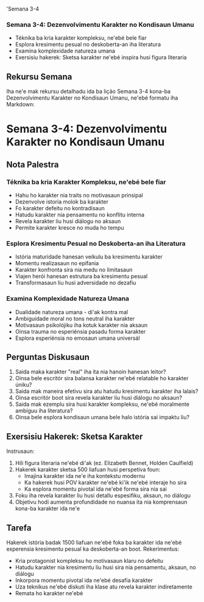 'Semana 3-4

### Semana 3-4: Dezenvolvimentu Karakter no Kondisaun Umanu
- Téknika ba kria karakter kompleksu, ne'ebé bele fiar
- Esplora kresimentu pesual no deskoberta-an iha literatura
- Examina komplexidade natureza umana
- Exersisiu hakerek: Sketsa karakter ne'ebé inspira husi figura literaria

## Rekursu Semana

Iha ne'e mak rekursu detalhadu ida ba lição Semana 3-4 kona-ba Dezenvolvimentu Karakter no Kondisaun Umanu, ne'ebé formatu iha Markdown:

# Semana 3-4: Dezenvolvimentu Karakter no Kondisaun Umanu

## Nota Palestra

### Téknika ba kria Karakter Kompleksu, ne'ebé bele fiar

- Hahu ho karakter nia traits no motivasaun prinsipal
- Dezenvolve istoria molok ba karakter 
- Fo karakter defeitu no kontradisaun
- Hatudu karakter nia pensamentu no konflitu interna
- Revela karakter liu husi diálogu no aksaun
- Permite karakter kresce no muda ho tempu

### Esplora Kresimentu Pesual no Deskoberta-an iha Literatura

- Istória maturidade hanesan veíkulu ba kresimentu karakter
- Momentu realizasaun no epifania 
- Karakter konfronta sira nia medu no limitasaun
- Viajen herói hanesan estrutura ba kresimentu pesual
- Transformasaun liu husi adversidade no dezafiu

### Examina Komplexidade Natureza Umana

- Dualidade natureza umana - di'ak kontra mal
- Ambiguidade moral no tons neutral iha karakter
- Motivasaun psikolójiku iha kotuk karakter nia aksaun
- Oinsa trauma no esperiénsia pasadu forma karakter
- Esplora esperiénsia no emosaun umana universál

## Perguntas Diskusaun

1. Saida maka karakter "real" iha ita nia hanoin hanesan leitor?
2. Oinsa bele escritór sira balansa karakter ne'ebé relatable ho karakter úniku?
3. Saida mak maneira efetivu sira atu hatudu kresimentu karakter iha lalais?
4. Oinsa escritór boot sira revela karakter liu husi diálogu no aksaun?
5. Saida mak ezemplu sira husi karakter kompleksu, ne'ebé moralmente ambíguu iha literatura?
6. Oinsa bele esplora kondisaun umana bele halo istória sai impaktu liu?

## Exersisiu Hakerek: Sketsa Karakter

Instrusaun:
1. Hili figura literaria ne'ebé di'ak (ez. Elizabeth Bennet, Holden Caulfield)
2. Hakerek karakter sketsa 500 liafuan husi perspetiva foun:
   - Imajina karakter ida ne'e iha kontekstu modernu
   - Ka hakerek husi POV karakter ne'ebé ki'ik ne'ebé interaje ho sira
   - Ka esplora momentu pivotal ida ne'ebé forma sira nia sai
3. Foku iha revela karakter liu husi detallu espesifiku, aksaun, no diálogu
4. Objetivu hodi aumenta profundidade no nuansa ita nia komprensaun kona-ba karakter ida ne'e

## Tarefa 

Hakerek istória badak 1500 liafuan ne'ebé foka ba karakter ida ne'ebé experensia kresimentu pesual ka deskoberta-an boot. Rekerimentus:
- Kria protagonist kompleksu ho motivasaun klaru no defeitu
- Hatudu karakter nia kresimentu liu husi sira nia pensamentu, aksaun, no diálogu  
- Inkorpora momentu pivotal ida ne'ebé desafia karakter
- Uza teknikus ne'ebé diskuti iha klase atu revela karakter indiretamente
- Remata ho karakter ne'ebé